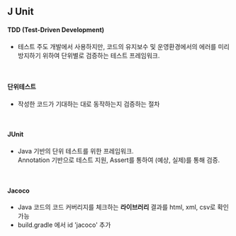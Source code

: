 
## J Unit

#### TDD (Test-Driven Development)
- 테스트 주도 개발에서 사용하지만, 코드의 유지보수 및 운영환경에서의 에러를 미리 방지하기 위하여 단위별로 검증하는 테스트 프레임워크.
<br>

#### 단위테스트
- 작성한 코드가 기대하는 대로 동작하는지 검증하는 절차
<br>

#### JUnit
- Java 기반의 단위 테스트를 위한 프레임워크.<br>
Annotation 기반으로 테스트 지원, Assert를 통하여 (예상, 실제)를 통해 검증.
<br>

#### Jacoco
- Java 코드의 코드 커버리지를 체크하는 **라이브러리** 결과를 html, xml, csv로 확인가능<br>
- build.gradle 에서 id 'jacoco' 추가
